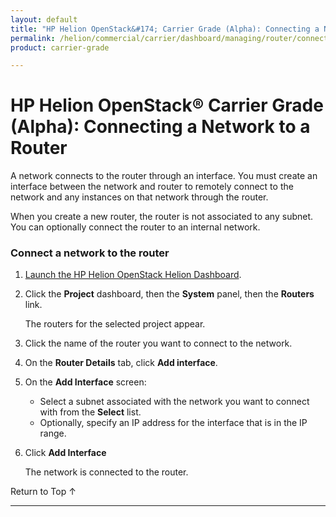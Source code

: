 ```yaml
---
layout: default
title: "HP Helion OpenStack&#174; Carrier Grade (Alpha): Connecting a Network to a Router"
permalink: /helion/commercial/carrier/dashboard/managing/router/connect/
product: carrier-grade

---
```

<!--UNDER REVISION-->

<script>

function PageRefresh {
onLoad="window.refresh"
}

PageRefresh();

</script>

<!-- <p style="font-size: small;"> <a href="/helion/commercial/carrier/ga1/install/">&#9664; PREV</a> | <a href="/helion/commercial/carrier/ga1/install-overview/">&#9650; UP</a> | <a href="/helion/commercial/carrier/ga1/">NEXT &#9654;</a></p> -->

# HP Helion OpenStack&#174; Carrier Grade (Alpha): Connecting a Network to a Router

A network connects to the router through an interface. You must create an interface between the network and router to remotely connect to the network and any instances on that network through the router.

When you create a new router, the router is not associated to any subnet. You can optionally connect the router to an internal network. 

### Connect a network to the router ###

1. [Launch the HP Helion OpenStack Helion Dashboard](/helion/openstack/carrier/dashboard/login/).

2. Click the **Project** dashboard, then the **System** panel, then the **Routers** link.

	The routers for the selected project appear. 

3. Click the name of the router you want to connect to the network.

4. On the **Router Details** tab, click **Add interface**.

5. On the **Add Interface** screen:

	* Select a subnet associated with the network you 
want to connect with from the **Select** list.
	* Optionally, specify an IP address for the interface that is in the IP range.

6. Click **Add Interface** 

	The network is connected to the router.

<a href="#top" style="padding:14px 0px 14px 0px; text-decoration: none;"> Return to Top &#8593; </a>


----
